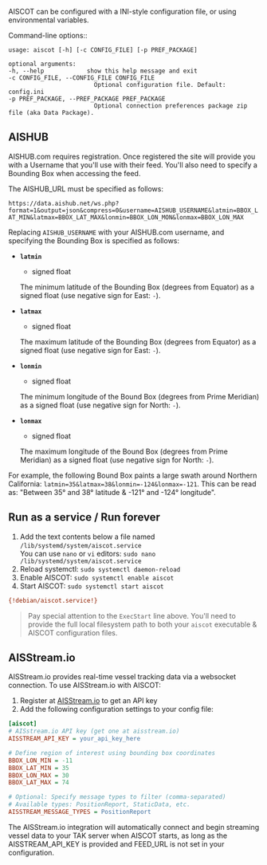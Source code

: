 AISCOT can be configured with a INI-style configuration file, or using 
environmental variables.

Command-line options::

    usage: aiscot [-h] [-c CONFIG_FILE] [-p PREF_PACKAGE]

    optional arguments:
    -h, --help            show this help message and exit
    -c CONFIG_FILE, --CONFIG_FILE CONFIG_FILE
                            Optional configuration file. Default: config.ini
    -p PREF_PACKAGE, --PREF_PACKAGE PREF_PACKAGE
                            Optional connection preferences package zip file (aka Data Package).

## AISHUB

AISHUB.com requires registration. Once registered the site will provide you with a
Username that you'll use with their feed. You'll also need to specify a Bounding Box 
when accessing the feed. 

The AISHUB_URL must be specified as follows:

``https://data.aishub.net/ws.php?format=1&output=json&compress=0&username=AISHUB_USERNAME&latmin=BBOX_LAT_MIN&latmax=BBOX_LAT_MAX&lonmin=BBOX_LON_MON&lonmax=BBOX_LON_MAX``

Replacing ``AISHUB_USERNAME`` with your AISHUB.com username, and specifying the 
Bounding Box is specified as follows:

* **`latmin`**
    * signed float

    The minimum latitude of the Bounding Box (degrees from Equator) as a signed float (use negative sign for East: ``-``).

* **`latmax`**
    * signed float

    The maximum latitude of the Bounding Box (degrees from Equator) as a signed float (use negative sign for East: ``-``).

* **`lonmin`**
    * signed float
    
    The minimum longitude of the Bound Box (degrees from Prime Meridian) as a signed float (use negative sign for North: ``-``).

* **`lonmax`**
    * signed float
    
    The maximum longitude of the Bound Box (degrees from Prime Meridian) as a signed float (use negative sign for North: ``-``).

For example, the following Bound Box paints a large swath around Northern California: 
``latmin=35&latmax=38&lonmin=-124&lonmax=-121``. This can be read as: 
"Between 35° and 38° latitude & -121° and -124° longitude".

## Run as a service / Run forever

1. Add the text contents below a file named `/lib/systemd/system/aiscot.service`  
  You can use `nano` or `vi` editors: `sudo nano /lib/systemd/system/aiscot.service`
2. Reload systemctl: `sudo systemctl daemon-reload`
3. Enable AISCOT: `sudo systemctl enable aiscot`
4. Start AISCOT: `sudo systemctl start aiscot`

```ini
{!debian/aiscot.service!}
```


> Pay special attention to the `ExecStart` line above. You'll need to provide the full local filesystem path to both your `aiscot` executable & AISCOT configuration files.

## AISStream.io

AISStream.io provides real-time vessel tracking data via a websocket connection. To use AISStream.io with AISCOT:

1. Register at [AISStream.io](https://aisstream.io/) to get an API key
2. Add the following configuration settings to your config file:

```ini
[aiscot]
# AISstream.io API key (get one at aisstream.io)
AISSTREAM_API_KEY = your_api_key_here

# Define region of interest using bounding box coordinates
BBOX_LON_MIN = -11
BBOX_LAT_MIN = 35
BBOX_LON_MAX = 30
BBOX_LAT_MAX = 74

# Optional: Specify message types to filter (comma-separated)
# Available types: PositionReport, StaticData, etc.
AISSTREAM_MESSAGE_TYPES = PositionReport
```

The AISStream.io integration will automatically connect and begin streaming vessel data to your TAK server when AISCOT starts, as long as the AISSTREAM_API_KEY is provided and FEED_URL is not set in your configuration.